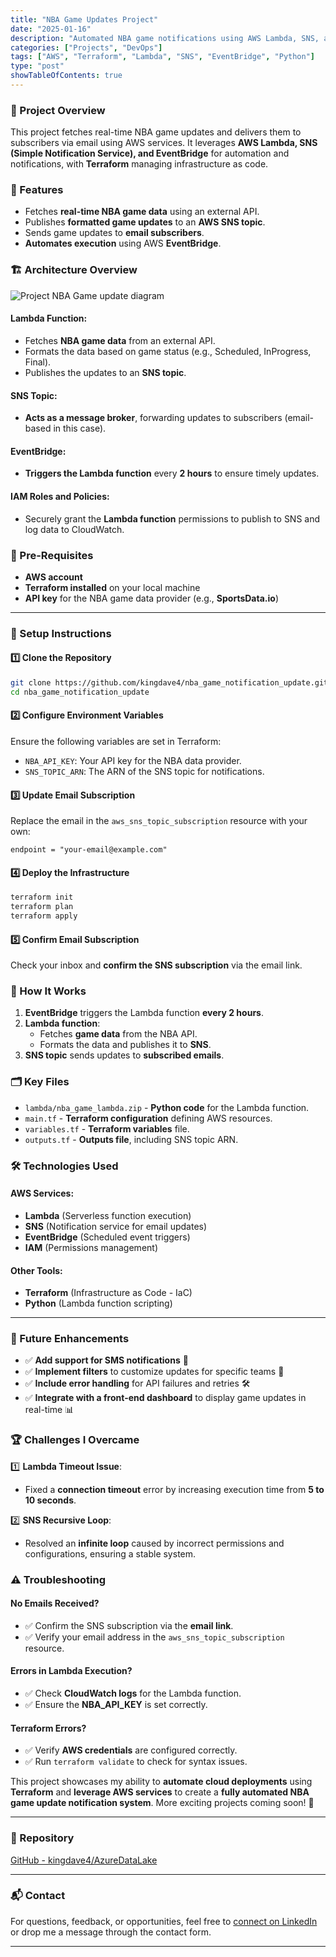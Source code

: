 ```yaml
---
title: "NBA Game Updates Project"
date: "2025-01-16"
description: "Automated NBA game notifications using AWS Lambda, SNS, and EventBridge with Terraform."
categories: ["Projects", "DevOps"]
tags: ["AWS", "Terraform", "Lambda", "SNS", "EventBridge", "Python"]
type: "post"
showTableOfContents: true
---
```


### 🌟 Project Overview
This project fetches real-time NBA game updates and delivers them to subscribers via email using AWS services. It leverages **AWS Lambda, SNS (Simple Notification Service), and EventBridge** for automation and notifications, with **Terraform** managing infrastructure as code.


### 🔧 Features
- Fetches **real-time NBA game data** using an external API.
- Publishes **formatted game updates** to an **AWS SNS topic**.
- Sends game updates to **email subscribers**.
- **Automates execution** using AWS **EventBridge**.

### 🏗️ Architecture Overview
![Project NBA Game update diagram](/images/Nbagame_notification_diagram.png)

#### Lambda Function:
- Fetches **NBA game data** from an external API.
- Formats the data based on game status (e.g., Scheduled, InProgress, Final).
- Publishes the updates to an **SNS topic**.

#### SNS Topic:
- **Acts as a message broker**, forwarding updates to subscribers (email-based in this case).

#### EventBridge:
- **Triggers the Lambda function** every **2 hours** to ensure timely updates.

#### IAM Roles and Policies:
- Securely grant the **Lambda function** permissions to publish to SNS and log data to CloudWatch.

### 🔗 Pre-Requisites
- **AWS account**
- **Terraform installed** on your local machine
- **API key** for the NBA game data provider (e.g., **SportsData.io**)

---
### 🏁 Setup Instructions
#### 1️⃣ Clone the Repository
```sh
git clone https://github.com/kingdave4/nba_game_notification_update.git
cd nba_game_notification_update
```

#### 2️⃣ Configure Environment Variables
Ensure the following variables are set in Terraform:
- `NBA_API_KEY`: Your API key for the NBA data provider.
- `SNS_TOPIC_ARN`: The ARN of the SNS topic for notifications.

#### 3️⃣ Update Email Subscription
Replace the email in the `aws_sns_topic_subscription` resource with your own:
```hcl
endpoint = "your-email@example.com"
```

#### 4️⃣ Deploy the Infrastructure
```sh
terraform init
terraform plan
terraform apply
```

#### 5️⃣ Confirm Email Subscription
Check your inbox and **confirm the SNS subscription** via the email link.

### 🔄 How It Works
1. **EventBridge** triggers the Lambda function **every 2 hours**.
2. **Lambda function**:
   - Fetches **game data** from the NBA API.
   - Formats the data and publishes it to **SNS**.
3. **SNS topic** sends updates to **subscribed emails**.

### 🗂️ Key Files
- `lambda/nba_game_lambda.zip` - **Python code** for the Lambda function.
- `main.tf` - **Terraform configuration** defining AWS resources.
- `variables.tf` - **Terraform variables** file.
- `outputs.tf` - **Outputs file**, including SNS topic ARN.

### 🛠️ Technologies Used
#### **AWS Services:**
- **Lambda** (Serverless function execution)
- **SNS** (Notification service for email updates)
- **EventBridge** (Scheduled event triggers)
- **IAM** (Permissions management)

#### **Other Tools:**
- **Terraform** (Infrastructure as Code - IaC)
- **Python** (Lambda function scripting)

---
### 🚀 Future Enhancements
- ✅ **Add support for SMS notifications** 📱
- ✅ **Implement filters** to customize updates for specific teams 🏀
- ✅ **Include error handling** for API failures and retries 🛠️
- ✅ **Integrate with a front-end dashboard** to display game updates in real-time 📊

### 🏆 Challenges I Overcame
1️⃣ **Lambda Timeout Issue**:
   - Fixed a **connection timeout** error by increasing execution time from **5 to 10 seconds**.

2️⃣ **SNS Recursive Loop**:
   - Resolved an **infinite loop** caused by incorrect permissions and configurations, ensuring a stable system.

### ⚠️ Troubleshooting
#### **No Emails Received?**
- ✅ Confirm the SNS subscription via the **email link**.
- ✅ Verify your email address in the `aws_sns_topic_subscription` resource.

#### **Errors in Lambda Execution?**
- ✅ Check **CloudWatch logs** for the Lambda function.
- ✅ Ensure the **NBA_API_KEY** is set correctly.

#### **Terraform Errors?**
- ✅ Verify **AWS credentials** are configured correctly.
- ✅ Run `terraform validate` to check for syntax issues.

This project showcases my ability to **automate cloud deployments** using **Terraform** and **leverage AWS services** to create a **fully automated NBA game update notification system**. More exciting projects coming soon! 🚀

---

### 📁 Repository

[GitHub - kingdave4/AzureDataLake](https://github.com/kingdave4/nba_game_notification_update.git)

---

### 📬 Contact

For questions, feedback, or opportunities, feel free to [connect on LinkedIn](https://www.linkedin.com/in/david-mboli-idie-38b974209/) or drop me a message through the contact form.

---
